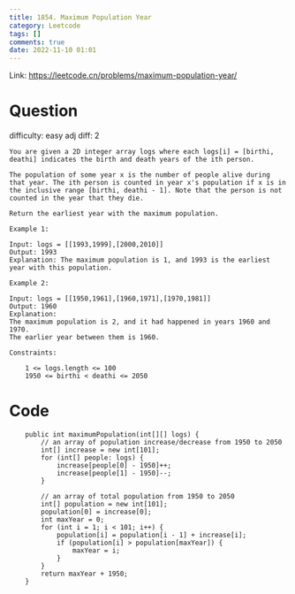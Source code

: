 ```yaml
---
title: 1854. Maximum Population Year
category: Leetcode
tags: []
comments: true
date: 2022-11-10 01:01
---
```



Link: https://leetcode.cn/problems/maximum-population-year/

# Question

difficulty: easy
adj diff: 2

    You are given a 2D integer array logs where each logs[i] = [birthi, deathi] indicates the birth and death years of the ith person.

    The population of some year x is the number of people alive during that year. The ith person is counted in year x's population if x is in the inclusive range [birthi, deathi - 1]. Note that the person is not counted in the year that they die.

    Return the earliest year with the maximum population.

    Example 1:

    Input: logs = [[1993,1999],[2000,2010]]
    Output: 1993
    Explanation: The maximum population is 1, and 1993 is the earliest year with this population.

    Example 2:

    Input: logs = [[1950,1961],[1960,1971],[1970,1981]]
    Output: 1960
    Explanation:
    The maximum population is 2, and it had happened in years 1960 and 1970.
    The earlier year between them is 1960.

    Constraints:

    	1 <= logs.length <= 100
    	1950 <= birthi < deathi <= 2050

# Code

```
    public int maximumPopulation(int[][] logs) {
        // an array of population increase/decrease from 1950 to 2050
        int[] increase = new int[101];
        for (int[] people: logs) {
            increase[people[0] - 1950]++;
            increase[people[1] - 1950]--;
        }

        // an array of total population from 1950 to 2050
        int[] population = new int[101];
        population[0] = increase[0];
        int maxYear = 0;
        for (int i = 1; i < 101; i++) {
            population[i] = population[i - 1] + increase[i];
            if (population[i] > population[maxYear]) {
                maxYear = i;
            }
        }
        return maxYear + 1950;
    }
```

